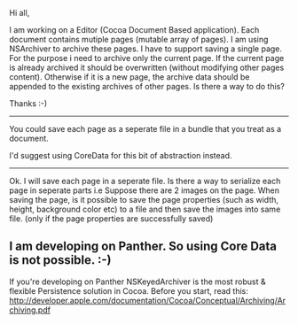 Hi all,

I am working on a Editor (Cocoa Document Based application). Each document contains mutiple pages (mutable array of pages). I am using NSArchiver to  archive these pages.  I have to support saving a single page. For the purpose i need to archive only the current page. If the current page is already archived it should be overwritten (without modifying other pages content). Otherwise if it is a new page, the archive data should be appended to the existing archives of other pages. Is there a way to do this?

Thanks
:-)

----

You could save each page as a seperate file in a bundle that you treat as a document.

I'd suggest using CoreData for this bit of abstraction instead.

----
Ok. I will save each page in a seperate file. Is there a way to  serialize each page in seperate parts i.e Suppose there are 2 images on the page. When saving the page, is it possible to save the page properties (such as width, height, background color etc) to a file and then save the images into same file. (only if the page properties are successfully saved)

I am developing on Panther. So using Core Data is not possible. :-)
----

If you're developing on Panther NSKeyedArchiver is the most robust & flexible Persistence solution in Cocoa.
Before you start, read this: <http://developer.apple.com/documentation/Cocoa/Conceptual/Archiving/Archiving.pdf>
